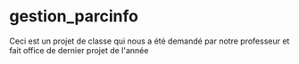 # gestion_parcinfo
Ceci est un projet de classe qui nous a été demandé par notre professeur et fait office de dernier projet de l'année
